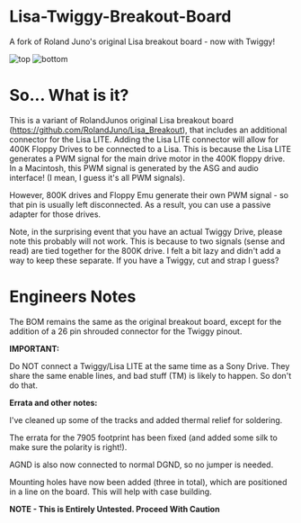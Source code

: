 # Lisa-Twiggy-Breakout-Board
A fork of Roland Juno's original Lisa breakout board - now with Twiggy!

![top](https://github.com/user-attachments/assets/b03664d9-7c32-4c2d-a7a4-0f4b118a8fd0)
![bottom](https://github.com/user-attachments/assets/54ac91fc-9dcd-4052-a664-bea79c118606)


# So... What is it? 
This is a variant of RolandJunos original Lisa breakout board (https://github.com/RolandJuno/Lisa_Breakout), that includes an additional connector for the Lisa LITE. 
Adding the Lisa LITE connector will allow for 400K Floppy Drives to be connected to a Lisa.
This is because the Lisa LITE generates a PWM signal for the main drive motor in the 400K floppy drive. 
In a Macintosh, this PWM signal is generated by the ASG and audio interface! (I mean, I guess it's all PWM signals).

However, 800K drives and Floppy Emu generate their own PWM signal - so that pin is usually left disconnected. 
As a result, you can use a passive adapter for those drives.

Note, in the surprising event that you have an actual Twiggy Drive, please note this probably will not work.
This is because to two signals (sense and read) are tied together for the 800K drive. I felt a bit lazy and didn't add a way to keep these separate. 
If you have a Twiggy, cut and strap I guess? 

# Engineers Notes
The BOM remains the same as the original breakout board, except for the addition of a 26 pin shrouded connector for the Twiggy pinout.

**IMPORTANT:**

Do NOT connect a Twiggy/Lisa LITE at the same time as a Sony Drive. They share the same enable lines, and bad stuff (TM) is likely to happen. 
So don't do that. 

**Errata and other notes:**

I've cleaned up some of the tracks and added thermal relief for soldering. 

The errata for the 7905 footprint has been fixed (and added some silk to make sure the polarity is right!).

AGND is also now connected to normal DGND, so no jumper is needed.

Mounting holes have now been added (three in total), which are positioned in a line on the board. This will help with case building. 

**NOTE - This is Entirely Untested. Proceed With Caution**

